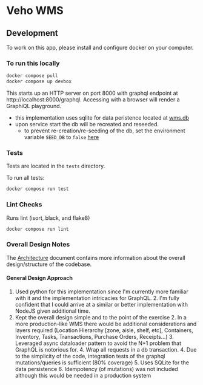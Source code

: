 # Veho WMS
## Development

To work on this app, please install and configure docker on your computer.


### To run this locally

```bash
docker compose pull
docker compose up devbox
```
This starts up an HTTP server on port 8000 with graphql endpoint at
http://localhost:8000/graphql. Accessing with a browser will render a GraphiQL playground. 

* this implementation uses sqlite for data peristence located at [wms.db](./wms.db)
* upon service start the db will be recreated and reseeded.
  * to prevent re-creation/re-seeding of the db, set the environment variable `SEED_DB` to `false` [here](https://github.com/itamar82/veho-workflow/blob/2c3a1a43addeef9c640f97b27856ba7533aac1b8/docker-compose.yaml#L5-L5)



### Tests

Tests are located in the `tests` directory.

To run all tests:
```bash
docker compose run test
```

### Lint Checks

Runs lint (isort, black, and flake8)

```bash
docker compose run lint
```

### Overall Design Notes

The [Architecture](./ARCHITECTURE.md) document contains more information about the overall design/structure of the codebase.


#### General Design Approach
1. Used python for this implementation since I'm currently more familiar with it and the implementation intricacies for GraphQL.
   2. I'm fully confident that I could arrive at a similar or better implementation with NodeJS given additional time.
2. Kept the overall design simple and to the point of the exercise
   2. In a more production-like WMS there would be additional considerations and layers required (Location Hierarchy [zone, aisle, shelf, etc], Containers, Inventory, Tasks, Transactions, Purchase Orders, Receipts...)
   3. Leveraged async dataloader pattern to avoid the N+1 problem that GraphQL is notorious for.
   4. Wrap all requests in a db transaction.
   4. Due to the simplicity of the code, integration tests of the graphql mutations/queries is sufficient (80% coverage)
   5. Uses SQLite for the data persistence
   6. Idempotency (of mutations) was not included although this would be needed in a production system

